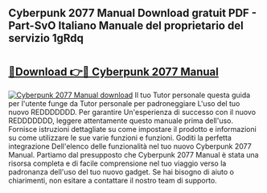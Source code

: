 ## Cyberpunk 2077 Manual Download gratuit PDF - Part-SvO Italiano Manuale del proprietario del servizio 1gRdq

# <h2><a href="http://dfgfqp.blite.top/?on=Cyberpunk+2077+Manual">🔗Download 👉🔴 Cyberpunk 2077 Manual</a></h2>

[![Cyberpunk 2077 Manual download](https://i.imgur.com/lujVjoI.png)](http://dfgfqp.blite.top/?on=Cyberpunk+2077+Manual)
Il tuo Tutor personale questa guida per l'utente funge da Tutor personale per padroneggiare L'uso del tuo nuovo REDDDDDDD. Per garantire Un'esperienza di successo con il nuovo REDDDDDDD, leggere attentamente questo manuale prima dell'uso. Fornisce istruzioni dettagliate su come impostare il prodotto e informazioni su come utilizzare le sue varie funzioni e funzioni. Goditi la perfetta integrazione Dell'elenco delle funzionalità nel tuo nuovo Cyberpunk 2077 Manual. Partiamo dal presupposto che Cyberpunk 2077 Manual è stata una risorsa completa e di facile comprensione nel tuo viaggio verso la padronanza dell'uso del tuo nuovo gadget. Se hai bisogno di aiuto o chiarimenti, non esitare a contattare il nostro team di supporto.
